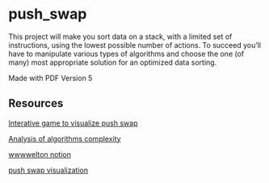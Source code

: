 # push_swap

This project will make you sort data on a stack, with a limited set of instructions, using
the lowest possible number of actions. To succeed you’ll have to manipulate various
types of algorithms and choose the one (of many) most appropriate solution for an
optimized data sorting.

Made with PDF Version 5

## Resources

[Interative game to visualize push swap](https://phemsi-a.itch.io/push-swap)

[Analysis of algorithms complexity](https://en.wikipedia.org/wiki/Analysis_of_algorithms)

[wwwwelton notion](https://bumpy-truffle-c97.notion.site/Push_swap-083c229036284c84a802166ccb02126c)

[push swap visualization](https://whimsical.com/push-swap-checker-AeuM51nCzTm2wVJ6qSn5DC)
